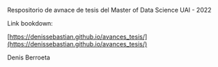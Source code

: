 

Respositorio de avnace de tesis del Master of Data Science UAI - 2022

Link bookdown:

[https://denissebastian.github.io/avances_tesis/](https://denissebastian.github.io/avances_tesis/)

Denis Berroeta
